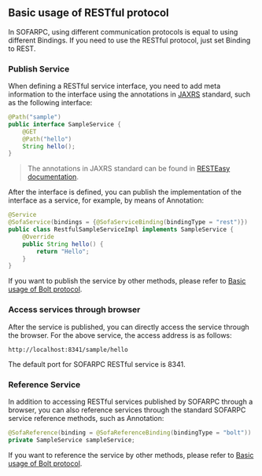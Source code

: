 ## Basic usage of RESTful protocol

In SOFARPC, using different communication protocols is equal to using different Bindings. If you need to use the RESTful protocol, just set Binding to REST.

### Publish Service

When defining a RESTful service interface, you need to add meta information to the interface using the annotations in [JAXRS](https://en.wikipedia.org/wiki/Java_API_for_RESTful_Web_Services) standard, such as the following interface:

```java
@Path("sample")
public interface SampleService {
    @GET
    @Path("hello")
    String hello();
}
```

> The annotations in JAXRS standard can be found in [RESTEasy documentation](http://docs.jboss.org/resteasy/docs/3.0.12.Final/userguide/html/Using_Path.html).

After the interface is defined, you can publish the implementation of the interface as a service, for example, by means of Annotation:

```java
@Service
@SofaService(bindings = {@SofaServiceBinding(bindingType = "rest")})
public class RestfulSampleServiceImpl implements SampleService {
    @Override
    public String hello() {
        return "Hello";
    }
}
```

If you want to publish the service by other methods, please refer to [Basic usage of Bolt protocol](./Bolt-Usage.md).

### Access services through browser

After the service is published, you can directly access the service through the browser. For the above service, the access address is as follows:

```
http://localhost:8341/sample/hello
```

The default port for SOFARPC RESTful service is 8341.

### Reference Service

In addition to accessing RESTful services published by SOFARPC through a browser, you can also reference services through the standard SOFARPC service reference methods, such as Annotation:

```java
@SofaReference(binding = @SofaReferenceBinding(bindingType = "bolt"))
private SampleService sampleService;
```

If you want to reference the service by other methods, please refer to [Basic usage of Bolt protocol](./Bolt-Usage.md).